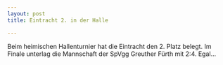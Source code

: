 ```yaml
---
layout: post
title: Eintracht 2. in der Halle

---
```


Beim heimischen Hallenturnier hat die Eintracht den 2. Platz belegt. Im Finale unterlag die Mannschaft der SpVgg Greuther Fürth mit 2:4. Egal...


